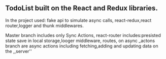 

## TodoList  built on the React and Redux libraries.

In the project used:
fake api to simulate async calls,
react-redux,react router,logger and thunk middlewares.

Master branch includes only Sync Actions,
react-router  includes:presisted state save in local storage,looger middleware, routes,
on async _actons branch  are  async actions including fetching,adding and updating data on the ,,server''
